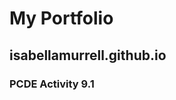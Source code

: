 # My Portfolio
## isabellamurrell.github.io

### PCDE Activity 9.1
<a href="http:isabellamurrell.hithub.io/PCDE-Activity-9.1"> </a>
